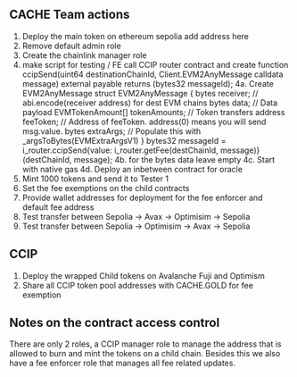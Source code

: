 ## CACHE Team actions
1. Deploy the main token on ethereum sepolia add address here
2. Remove default admin role 
3. Create the chainlink manager role
4. make script for testing / FE call CCIP router contract and create 
 function ccipSend(uint64 destinationChainId, Client.EVM2AnyMessage calldata message)
  external
  payable
  returns (bytes32 messageId);
  4a. Create EVM2AnyMessage
    struct EVM2AnyMessage {
    bytes receiver; // abi.encode(receiver address) for dest EVM chains
    bytes data; // Data payload 
    EVMTokenAmount[] tokenAmounts; // Token transfers
    address feeToken; // Address of feeToken. address(0) means you will send msg.value.
    bytes extraArgs; // Populate this with _argsToBytes(EVMExtraArgsV1)
  }
   bytes32 messageId = i_router.ccipSend{value: i_router.getFee(destChainId, message)}(destChainId, message);
  4b. for the bytes data leave empty
  4c. Start with native gas 
  4d. Deploy an inbetween contract for oracle
5. Mint 1000 tokens and send it to Tester 1 
6. Set the fee exemptions on the child contracts
7. Provide wallet addresses for deployment for the fee enforcer and default fee address
8. Test transfer between Sepolia -> Avax -> Optimisim -> Sepolia
9. Test transfer between Sepolia -> Optimisim -> Avax -> Sepolia
   
## CCIP
1. Deploy the wrapped Child tokens on Avalanche Fuji and Optimism 
2. Share all CCIP token pool addresses with CACHE.GOLD for fee exemption 


## Notes on the contract access control
There are only 2 roles, a CCIP manager role to manage the address that is allowed to burn and mint the tokens on a child chain.
Besides this we also have a fee enforcer role that manages all fee related updates.

   
